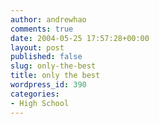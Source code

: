 ```yaml
---
author: andrewhao
comments: true
date: 2004-05-25 17:57:28+00:00
layout: post
published: false
slug: only-the-best
title: only the best
wordpress_id: 390
categories:
- High School
---
```


